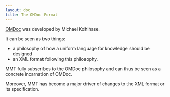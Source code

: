 ```yaml
---
layout: doc
title: The OMDoc Format
---
```


[OMDoc](https://trac.omdoc.org/OMDoc) was developed by Michael Kohlhase.

It can be seen as two things:

* a philosophy of how a uniform language for knowledge should be designed
* an XML format following this philosophy.

MMT fully subscribes to the OMDoc philosophy and can thus be seen as a concrete incarnation of OMDoc.

Moreover, MMT has become a major driver of changes to the XML format or its specification.